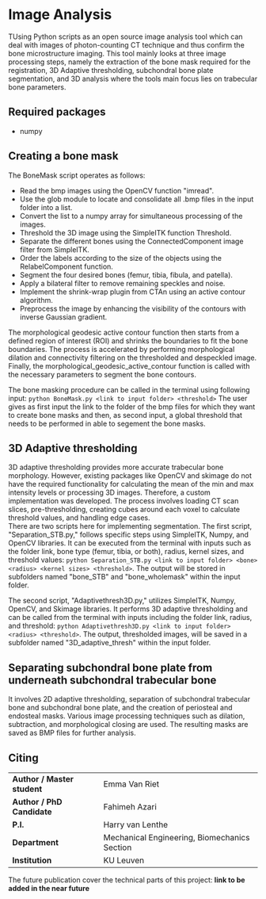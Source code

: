 # Image Analysis
TUsing Python scripts as an open source image analysis tool which can deal with images of photon-counting CT technique and thus confirm the bone microstructure imaging.
This tool mainly looks at three image processing steps, namely the extraction of the bone mask required for the registration, 3D Adaptive thresholding, subchondral bone plate segmentation, and 3D analysis where the
tools main focus lies on trabecular bone parameters. 

## Required packages
* numpy  

## Creating a bone mask
The BoneMask script operates as follows:
* Read the bmp images using the OpenCV function "imread".
* Use the glob module to locate and consolidate all .bmp files in the input folder into a list.
* Convert the list to a numpy array for simultaneous processing of the images.
* Threshold the 3D image using the SimpleITK function Threshold.
* Separate the different bones using the ConnectedComponent image filter from SimpleITK.
* Order the labels according to the size of the objects using the RelabelComponent function.
* Segment the four desired bones (femur, tibia, fibula, and patella).
* Apply a bilateral filter to remove remaining speckles and noise.
* Implement the shrink-wrap plugin from CTAn using an active contour algorithm.
* Preprocess the image by enhancing the visibility of the contours with inverse Gaussian gradient.

The morphological geodesic active contour function then starts from a defined region of interest (ROI) and shrinks the boundaries to fit the bone boundaries. The process is accelerated by performing morphological dilation and connectivity filtering on the thresholded and despeckled image. Finally, the morphological_geodesic_active_contour function is called with the necessary parameters to segment the bone contours.

The bone masking procedure can be called in the terminal using following input:
`python BoneMask.py <link to input folder> <threshold>`
The user gives as first input the link to the folder of the bmp files for which they want to create bone masks and then, as second input, a global threshold that needs to be performed in able to segement the bone masks.
## 3D Adaptive thresholding 
3D adaptive thresholding provides more accurate trabecular bone morphology. However, existing packages like OpenCV and skimage do not have the required functionality for calculating the mean of the min and max intensity levels or processing 3D images. Therefore, a custom implementation was developed. The process involves loading CT scan slices, pre-thresholding, creating cubes around each voxel to calculate threshold values, and handling edge cases.  
There are two scripts here for implementing segmentation. The first script, "Separation_STB.py," follows specific steps using SimpleITK, Numpy, and OpenCV libraries. It can be executed from the terminal with inputs such as the folder link, bone type (femur, tibia, or both), radius, kernel sizes, and threshold values: `python Separation_STB.py <link to input folder> <bone> <radius> <kernel sizes> <threshold>`. The output will be stored in subfolders named "bone_STB" and "bone_wholemask" within the input folder.
                                         

The second script, "Adaptivethresh3D.py," utilizes SimpleITK, Numpy, OpenCV, and Skimage libraries. It performs 3D adaptive thresholding and can be called from the terminal with inputs including the folder link, radius, and threshold: `python Adaptivethresh3D.py <link to input folder> <radius> <threshold>`. The output, thresholded images, will be saved in a subfolder named "3D_adaptive_thresh" within the input folder.
                                           
## Separating subchondral bone plate from underneath subchondral trabecular bone 
  It involves 2D adaptive thresholding, separation of subchondral trabecular bone and subchondral bone plate, and the creation of periosteal and endosteal masks. Various image processing techniques such as dilation, subtraction, and morphological closing are used. The resulting masks are saved as BMP files for further analysis.


## Citing
|||
|-----------------------|-----------------|
|**Author / Master student** | Emma Van Riet| 
|**Author / PhD Candidate** | Fahimeh Azari|
|**P.I.**| Harry van Lenthe |
|**Department** | Mechanical Engineering, Biomechanics Section|
|**Institution** | KU Leuven |
  
The future publication cover the technical parts of this project: **link to be added in the near future**

